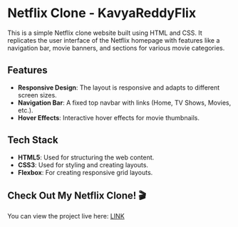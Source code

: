 # Netflix Clone - KavyaReddyFlix

This is a simple Netflix clone website built using HTML and CSS. It replicates the user interface of the Netflix homepage with features like a navigation bar, movie banners, and sections for various movie categories.

## Features

- **Responsive Design**: The layout is responsive and adapts to different screen sizes.
- **Navigation Bar**: A fixed top navbar with links (Home, TV Shows, Movies, etc.).
- **Hover Effects**: Interactive hover effects for movie thumbnails.

## Tech Stack

- **HTML5**: Used for structuring the web content.
- **CSS3**: Used for styling and creating layouts.
- **Flexbox**: For creating responsive grid layouts.


## Check Out My Netflix Clone! 🎬

You can view the project live here: [LINK](https://kavyareddyflix.ccbp.tech)

